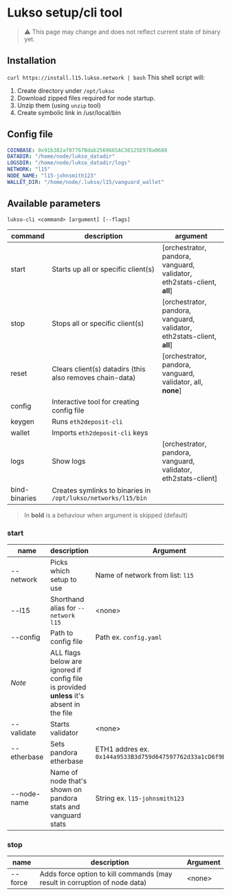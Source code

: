 # Lukso setup/cli tool

>⚠️ This page may change and does not reflect current state of binary yet.

## Installation
`curl https://install.l15.lukso.network | bash`
This shell script will: 
1. Create directory under `/opt/lukso`
2. Download zipped files required for node startup.
3. Unzip them (using `unzip` tool)
4. Create symbolic link in /usr/local/bin 

## Config file

~~~yaml
COINBASE: 0x91b382af07767Bdab2569665AC30125E978a0688
DATADIR: "/home/node/lukso_datadir"
LOGSDIR: "/home/node/lukso_datadir/logs"
NETWORK: "l15"
NODE_NAME: "l15-johnsmith123"
WALLET_DIR: "/home/node/.lukso/l15/vanguard_wallet"
~~~

## Available parameters
`lukso-cli <command> [argument] [--flags]`

| command   | description            | argument |
|-----------|------------------------|----------------------|
| start     | Starts up all or specific client(s) | [orchestrator, pandora, vanguard, validator, eth2stats-client, **all**] |
| stop      | Stops all or specific client(s)     | [orchestrator, pandora, vanguard, validator, eth2stats-client, **all**] |
| reset     | Clears client(s) datadirs (this also removes chain-data) | [orchestrator, pandora, vanguard, validator, all, **none**]
| config    | Interactive tool for creating config file | |
| keygen    | Runs `eth2deposit-cli` | |
| wallet    | Imports `eth2deposit-cli` keys | |
| logs      | Show logs | [orchestrator, pandora, vanguard, validator, eth2stats-client] |
| bind-binaries | Creates symlinks to binaries in `/opt/lukso/networks/l15/bin` | |
> In **bold** is a behaviour when argument is skipped (default)

### start

| name      | description            | Argument  |
|-----------|------------------------|---|
| --network | Picks which setup to use | Name of network from list: `l15`
| --l15 | Shorthand alias for `--network l15` | <none\>
| --config | Path to config file     | Path ex. `config.yaml` |
| *Note* | ALL flags below are ignored if config file is provided **unless** it's absent in the file |
| --validate | Starts validator      | <none\>
| --etherbase | Sets pandora etherbase | ETH1 addres ex. `0x144a9533B3d759d647597762d33a1cD6f9Bf118c`
| --node-name  | Name of node that's shown on pandora stats and vanguard stats | String ex. `l15-johnsmith123` 

### stop

| name      | description            | Argument  |
|-----------|------------------------|---|
| --force   | Adds force option to kill commands (may result in corruption of node data)     | <none\> |


